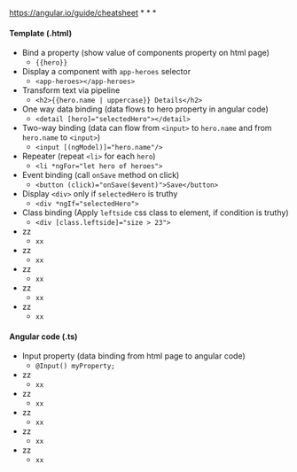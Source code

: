 https://angular.io/guide/cheatsheet
* 
* 
* 
#### Template (.html)
* Bind a property (show value of components property on html page)
    * `{{hero}}`
* Display a component with `app-heroes` selector
    * `<app-heroes></app-heroes>`
* Transform text via pipeline
    * `<h2>{{hero.name | uppercase}} Details</h2>`
* One way data binding (data flows to hero property in angular code)
    * `<detail [hero]="selectedHero"></detail>`
* Two-way binding (data can flow from `<input>` to `hero.name` and from `hero.name` to `<input>`)
    * `<input [(ngModel)]="hero.name"/>`
* Repeater (repeat `<li>` for each `hero`)
    * `<li *ngFor="let hero of heroes">`
* Event binding (call `onSave` method on click)
    * `<button (click)="onSave($event)">Save</button>`
* Display `<div>` only if `selectedHero` is truthy
    * `<div *ngIf="selectedHero">`
* Class binding (Apply `leftside` css class to element, if condition is truthy)
    * `<div [class.leftside]="size > 23">`
* zz
    * `xx`
* zz
    * `xx`
* zz
    * `xx`
* zz
    * `xx`
* zz
    * `xx`

#### Angular code (.ts)
* Input property (data binding from html page to angular code)
    * `@Input() myProperty;`
* zz
    * `xx`
* zz
    * `xx`
* zz
    * `xx`
* zz
    * `xx`
* zz
    * `xx`

